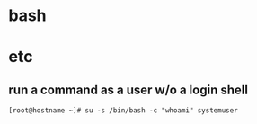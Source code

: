 bash
====

# etc

## run a command as a user w/o a login shell

```
[root@hostname ~]# su -s /bin/bash -c "whoami" systemuser
```
